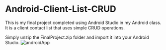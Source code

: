 # Android-Client-List-CRUD
This is my final project completed using Android Studio in my Android class. It is a client contact list that uses simple CRUD operations.

Simply unzip the FinalProject.zip folder and import it into your Android Studio.
![androidApp](https://user-images.githubusercontent.com/70965032/121372501-56eb8c00-c90c-11eb-93ae-d1a5a99d3851.PNG)
